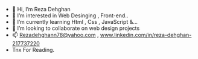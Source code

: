 - 👋 Hi, I’m Reza Dehghan
- 👀 I’m interested in Web Desinging , Front-end..
- 🌱 I’m currently learning Html , Css , JavaScript &...
- 💞️ I’m looking to collaborate on web design projects
- 📫 Rezadehghann78@yahoo.com , www.linkedin.com/in/reza-dehghan-217737220
- Tnx For Reading.

     
<!---
Reezadehghan/Reezadehghan is a ✨ special ✨ repository because its `README.md` (this file) appears on your GitHub profile.
You can click the Preview link to take a look at your changes.
--->
